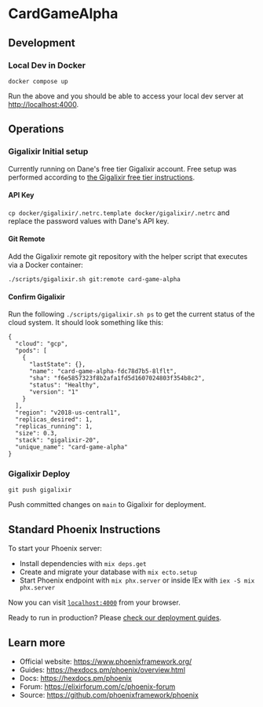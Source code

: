 # CardGameAlpha

## Development

### Local Dev in Docker

```
docker compose up
```

Run the above and you should be able to access your local dev server at [http://localhost:4000](http://localhost:4000).

## Operations

### Gigalixir Initial setup

Currently running on Dane's free tier Gigalixir account. Free setup was performed according to [the Gigalixir free tier instructions](https://gigalixir.readthedocs.io/en/latest/getting-started-guide.html#prerequisites).

#### API Key

`cp docker/gigalixir/.netrc.template docker/gigalixir/.netrc` and replace the password values with Dane's API key.

#### Git Remote

Add the Gigalixir remote git repository with the helper script that executes via a Docker container:

```
./scripts/gigalixir.sh git:remote card-game-alpha
```

#### Confirm Gigalixir

Run the following `./scripts/gigalixir.sh ps` to get the current status of the cloud system. It should look something like this:

```
{
  "cloud": "gcp",
  "pods": [
    {
      "lastState": {},
      "name": "card-game-alpha-fdc78d7b5-8lflt",
      "sha": "f6e5857323f8b2afa1fd5d1607024803f354b8c2",
      "status": "Healthy",
      "version": "1"
    }
  ],
  "region": "v2018-us-central1",
  "replicas_desired": 1,
  "replicas_running": 1,
  "size": 0.3,
  "stack": "gigalixir-20",
  "unique_name": "card-game-alpha"
}
```

### Gigalixir Deploy

```
git push gigalixir
```

Push committed changes on `main` to Gigalixir for deployment.

## Standard Phoenix Instructions

To start your Phoenix server:

  * Install dependencies with `mix deps.get`
  * Create and migrate your database with `mix ecto.setup`
  * Start Phoenix endpoint with `mix phx.server` or inside IEx with `iex -S mix phx.server`

Now you can visit [`localhost:4000`](http://localhost:4000) from your browser.

Ready to run in production? Please [check our deployment guides](https://hexdocs.pm/phoenix/deployment.html).

## Learn more

  * Official website: https://www.phoenixframework.org/
  * Guides: https://hexdocs.pm/phoenix/overview.html
  * Docs: https://hexdocs.pm/phoenix
  * Forum: https://elixirforum.com/c/phoenix-forum
  * Source: https://github.com/phoenixframework/phoenix

